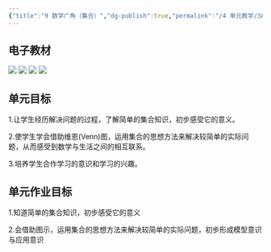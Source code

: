 ```yaml
---
{"title":"9 数学广角（集合）","dg-publish":true,"permalink":"/4 单元教学/3A 三上/9 数学广角（集合）/","dgPassFrontmatter":true,"noteIcon":""}
---
```




## 电子教材

<p class="grid-4">
	<img loading="lazy" decoding="async" src="https://download.pep.com.cn/xsxjc/22xjcsx31x/files/mobile/110.jpg">
	<img loading="lazy" decoding="async" src="https://download.pep.com.cn/xsxjc/22xjcsx31x/files/mobile/111.jpg">
	<img loading="lazy" decoding="async" src="https://download.pep.com.cn/xsxjc/22xjcsx31x/files/mobile/112.jpg">
	<img loading="lazy" decoding="async" src="https://download.pep.com.cn/xsxjc/22xjcsx31x/files/mobile/113.jpg">
</p>


## 单元目标

1.让学生经历解决问题的过程，了解简单的集合知识，初步感受它的意义。

2.使学生学会借助维恩(Venn)图，运用集合的思想方法来解决较简单的实际问题，从而感受到数学与生活之间的相互联系。

3.培养学生合作学习的意识和学习的兴趣。

## 单元作业目标

1.知道简单的集合知识，初步感受它的意义

2.会借助图示，运用集合的思想方法来解决较简单的实际问题，初步形成模型意识与应用意识
